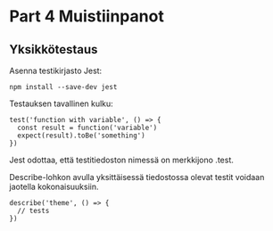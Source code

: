 # Part 4 Muistiinpanot

## Yksikkötestaus
Asenna testikirjasto Jest:
```console
npm install --save-dev jest
```

Testauksen tavallinen kulku:
```console
test('function with variable', () => {
  const result = function('variable')
  expect(result).toBe('something')
})
```
Jest odottaa, että testitiedoston nimessä on merkkijono .test.

Describe-lohkon avulla yksittäisessä tiedostossa olevat testit voidaan jaotella kokonaisuuksiin.
```console
describe('theme', () => {
  // tests
})
```